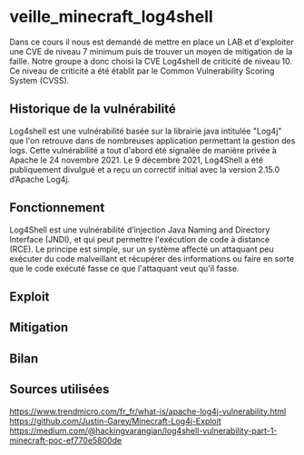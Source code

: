 # veille_minecraft_log4shell

Dans ce cours il nous est demandé de mettre en place un LAB et d'exploiter une CVE de niveau 7 minimum puis de trouver un moyen de mitigation de la faille.
Notre groupe a donc choisi la CVE Log4shell de criticité de niveau 10. Ce niveau de criticité a été établit par le Common Vulnerability Scoring System (CVSS). 

## Historique de la vulnérabilité

Log4shell est une vulnérabilité basée sur la librairie java intitulée "Log4j" que l'on retrouve dans de nombreuses application permettant la gestion des logs.
Cette vulnérabilité a tout d'abord été signalée de manière privée à Apache le 24 novembre 2021.
Le 9 décembre 2021, Log4Shell a été publiquement divulgué et a reçu un correctif initial avec la version 2.15.0 d’Apache Log4j.


## Fonctionnement
Log4Shell est une vulnérabilité d’injection Java Naming and Directory Interface (JNDI), et qui peut permettre l'exécution de code à distance (RCE).
Le principe est simple, sur un système affecté un attaquant peu exécuter du code malveillant et récupérer des informations ou faire en sorte que le code exécuté fasse ce que l'attaquant veut qu'il fasse.

## Exploit

## Mitigation 

## Bilan


## Sources utilisées 

https://www.trendmicro.com/fr_fr/what-is/apache-log4j-vulnerability.html
https://github.com/Justin-Garey/Minecraft-Log4j-Exploit
https://medium.com/@hackingvarangian/log4shell-vulnerability-part-1-minecraft-poc-ef770e5800de
